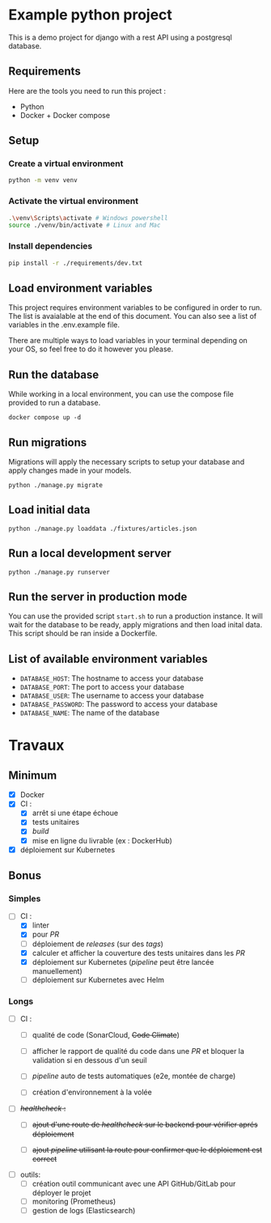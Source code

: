 # Example python project

This is a demo project for django with a rest API using a postgresql database.

## Requirements

Here are the tools you need to run this project :
 - Python
 - Docker + Docker compose

## Setup

### Create a virtual environment

```sh
python -m venv venv
```

### Activate the virtual environment

```sh
.\venv\Scripts\activate # Windows powershell
source ./venv/bin/activate # Linux and Mac
```

### Install dependencies

```sh
pip install -r ./requirements/dev.txt
```

## Load environment variables

This project requires environment variables to be configured in order to run. The list is avaialable at the end of this
document. You can also see a list of variables in the .env.example file.

There are multiple ways to load variables in your terminal depending on your OS, so feel free to do it however you please.

## Run the database

While working in a local environment, you can use the compose file provided to run a database.

```shell
docker compose up -d
```

## Run migrations

Migrations will apply the necessary scripts to setup your database and apply changes made in your models.

```shell
python ./manage.py migrate
```

## Load initial data

```shell
python ./manage.py loaddata ./fixtures/articles.json
```

## Run a local development server

```shell
python ./manage.py runserver
```

## Run the server in production mode

You can use the provided script `start.sh` to run a production instance. It will wait for the database to be ready,
apply migrations and then load inital data. This script should be ran inside a Dockerfile.

## List of available environment variables

- `DATABASE_HOST`: The hostname to access your database
- `DATABASE_PORT`: The port to access your database
- `DATABASE_USER`: The username to access your database
- `DATABASE_PASSWORD`: The password to access your database
- `DATABASE_NAME`: The name of the database


# Travaux

## Minimum

- [x] Docker
- [x] CI : 
  - [x] arrêt si une étape échoue
  - [x] tests unitaires
  - [x] _build_
  - [x] mise en ligne du livrable (ex : DockerHub)
- [x] déploiement sur Kubernetes

## Bonus
### Simples
- [ ] CI :
  - [x] linter
  - [x] pour _PR_
  - [ ] déploiement de _releases_ (sur des _tags_)
  - [x] calculer et afficher la couverture des tests unitaires dans les _PR_
  - [x] déploiement sur Kubernetes (_pipeline_ peut être lancée manuellement)
  - [ ] déploiement sur Kubernetes avec Helm

### Longs
- [ ] CI :
  - [ ] qualité de code (SonarCloud, ~~Code Climate~~)
  - [ ] afficher le rapport de qualité du code dans une _PR_ et bloquer la validation si en dessous d'un seuil
  - [ ] *pipeline* auto de tests automatiques (e2e, montée de charge)
  - [ ] création d'environnement à la volée


- [ ] ~~_healthcheck_ :~~
  - [ ] ~~ajout d'une route de _healthcheck_ sur le backend pour vérifier aprés déploiement~~
  - [ ] ~~ajout *pipeline* utilisant la route pour confirmer que le déploiement est correct~~


- [ ] outils: 
  - [ ] création outil communicant avec une API GitHub/GitLab pour déployer le projet
  - [ ] monitoring (Prometheus)
  - [ ] gestion de logs (Elasticsearch)